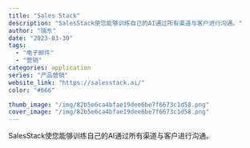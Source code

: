 ```yaml
---
title: "Sales Stack"
description: "SalesStack使您能够训练自己的AI通过所有渠道与客户进行沟通。"
author: "瑞东"
date: "2023-03-30"
tags:
  - "电子邮件"
  - "营销"
categories: application
series: "产品营销"
website_link: "https://salesstack.ai/"
color: "#666"

thumb_image: "/img/82b5e6ca4bfae19dee6be7f6673c1d58.png"
cover_image: "/img/82b5e6ca4bfae19dee6be7f6673c1d58.png"
---
```


SalesStack使您能够训练自己的AI通过所有渠道与客户进行沟通。